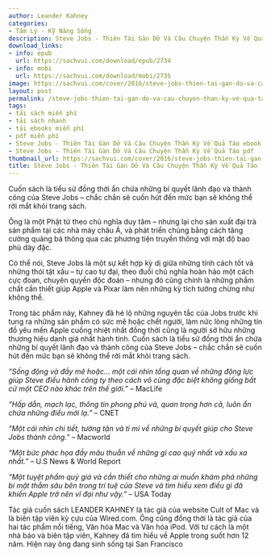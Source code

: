 ```yaml
---
author: Leander Kahney
categories:
- Tâm Lý - Kỹ Năng Sống
description: Steve Jobs - Thiên Tài Gàn Dở Và Câu Chuyện Thần Kỳ Về Quả Táo
download_links:
- info: epub
  url: https://sachvui.com/download/epub/2734
- info: mobi
  url: https://sachvui.com/download/mobi/2735
image: https://sachvui.com/cover/2016/steve-jobs-thien-tai-gan-do-va-cau-chuyen-than-ky-ve-qua-tao.jpg
layout: post
permalink: /steve-jobs-thien-tai-gan-do-va-cau-chuyen-than-ky-ve-qua-tao.html
tags:
- tải sách miễn phí
- tải sách nhanh
- tải ebooks miễn phí
- pdf miễn phí
- Steve Jobs - Thiên Tài Gàn Dở Và Câu Chuyện Thần Kỳ Về Quả Táo ebook
- Steve Jobs - Thiên Tài Gàn Dở Và Câu Chuyện Thần Kỳ Về Quả Táo pdf
thumbnail_url: https://sachvui.com/cover/2016/steve-jobs-thien-tai-gan-do-va-cau-chuyen-than-ky-ve-qua-tao.jpg
title: Steve Jobs - Thiên Tài Gàn Dở Và Câu Chuyện Thần Kỳ Về Quả Táo
---
```


 <div class="item-desc text-justify"> <p>Cuốn sách là tiểu sử đồng thời ẩn chứa những bí quyết lãnh đạo và thành công của Steve Jobs – chắc chắn sẽ cuốn hút đến mức bạn sẽ không thể rời mắt khỏi trang sách.</p><p>Ông là một Phật tử theo chủ nghĩa duy tâm – nhưng lại cho sản xuất đại trà sản phẩm tại các nhà máy châu Á, và phát triển chúng bằng cách tăng cường quảng bá thông qua các phương tiện truyền thông với mật độ bao phủ dày đặc.</p><p>Có thể nói, Steve Jobs là một sự kết hợp kỳ dị giữa những tính cách tốt và những thói tật xấu – tự cao tự đại, theo đuổi chủ nghĩa hoàn hảo một cách cực đoan, chuyên quyền độc đoán – nhưng đó cũng chính là những phẩm chất cần thiết giúp Apple và Pixar làm nên những kỳ tích tưởng chừng như không thể.</p><p>Trong tác phẩm này, Kahney đã hé lộ những nguyên tắc của Jobs trước khi tung ra những sản phẩm có sức mê hoặc chết người, làm nức lòng những tín đồ yêu mến Apple cuồng nhiệt nhất đồng thời cũng là người sở hữu những thương hiệu danh giá nhất hành tinh. Cuốn sách là tiểu sử đồng thời ẩn chứa những bí quyết lãnh đạo và thành công của Steve Jobs – chắc chắn sẽ cuốn hút đến mức bạn sẽ không thể rời mắt khỏi trang sách.</p><p><em>“Sống động và đầy mê hoặc… một cái nhìn tổng quan về những động lực giúp Steve điều hành công ty theo cách vô cùng đặc biệt không giống bất cứ một CEO nào khác trên thế giới.”</em> – MacLife</p><p><em>“Hấp dẫn, mạch lạc, thông tin phong phú và, quan trọng hơn cả, luôn ẩn chứa những điều mới lạ.”</em> – CNET</p><p><em>“Một cái nhìn chi tiết, tường tận và tỉ mỉ về những bí quyết giúp cho Steve Jobs thành công.”</em> – Macworld</p><p><em>“Một bức phác họa đầy mâu thuẫn về những gì cao quý nhất và xấu xa nhất.”</em> – U.S News &amp; World Report</p><p><em>“Một tuyệt phẩm quý giá và cần thiết cho những ai muốn khám phá những bí mật thẳm sâu bên trong trí tuệ của Steve và tìm hiểu xem điều gì đã khiến Apple trở nên vĩ đại như vậy.”</em> – USA Today</p><p>Tác giả cuốn sách LEANDER KAHNEY là tác giả của website Cult of Mac và là biên tập viên kỳ cựu của Wired.com. Ông cũng đồng thời là tác giả của hai tác phẩm nổi tiếng, Văn hóa Mac và Văn hóa iPod. Với tư cách là một nhà báo và biên tập viên, Kahney đã tìm hiểu về Apple trong suốt hơn 12 năm. Hiện nay ông đang sinh sống tại San Francisco</p> </div>